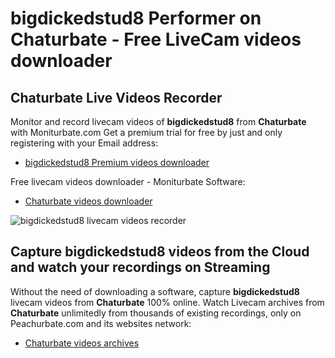 # bigdickedstud8 Performer on Chaturbate - Free LiveCam videos downloader

## Chaturbate Live Videos Recorder

Monitor and record livecam videos of **bigdickedstud8** from **Chaturbate** with Moniturbate.com
Get a premium trial for free by just and only registering with your Email address:
* [bigdickedstud8 Premium videos downloader](https://moniturbate.com/request-demo-licence-key.html)

Free livecam videos downloader - Moniturbate Software:
* [Chaturbate videos downloader](https://moniturbate.com/moniturbate-download-software.html)

![bigdickedstud8 livecam videos recorder](https://peachurnet.com/templates/moniturbate-software.png)


## Capture bigdickedstud8 videos from the Cloud and watch your recordings on Streaming

Without the need of downloading a software, capture **bigdickedstud8** livecam videos from **Chaturbate** 100% online.
Watch Livecam archives from **Chaturbate** unlimitedly from thousands of existing recordings, only on Peachurbate.com and its websites network:
* [Chaturbate videos archives](https://peachurnet.com/)